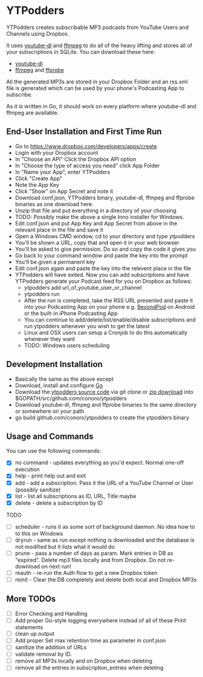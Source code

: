 # YTPodders
YTPodders creates subscribable MP3 podcasts from YouTube Users and Channels using Dropbox.

It uses [youtube-dl](https://rg3.github.io/youtube-dl/) and [ffmpeg](https://www.ffmpeg.org/) to do all of the heavy lifting and stores all of your subscriptions in SQLite. You can download these here:

* [youtube-dl]()
* [ffmpeg](https://www.ffmpeg.org/download.html) and [ffprobe](https://www.ffmpeg.org/download.html)

All the generated MP3s are stored in your Dropbox Folder and an rss.xml file is generated which can be used by your phone's Podcasting App to subscribe.

As it is written in Go, it should work on every platform where youtube-dl and ffmpeg are available.

## End-User Installation and First Time Run
* Go to https://www.dropbox.com/developers/apps/create
* Login with your Dropbox account
* In "Choose an API" Click the Dropbox API option
* In "Choose the type of access you need" click App Folder
* In "Name your App", enter YTPodders
* Click "Create App"
* Note the App Key
* Click "Show" on App Secret and note it
* Download conf.json, YTPodders binary, youtube-dl, ffmpeg and ffprobe binaries as one download here.
* Unzip that file and put everything in a directory of your choosing
* TODO: Possibly make the above a single Inno installer for Windows.
* Edit conf.json and put App Key and App Secret from above in the relevant place in the file and save it
* Open a Windows CMD window, cd to your directory and type ytpodders
* You'll be shown a URL, copy that and open it in your web browser
* You'll be asked to give permission. Do so and copy the code it gives you
* Go back to your command window and paste the key into the prompt
* You'll be given a permanent key
* Edit conf.json again and paste the key into the relevent place in the file
* YTPodders will have exited.
Now you can add subscriptions and have YTPodders generate your Podcast feed for you on Dropbox as follows:
  * ytpodders add url_of_youtube_user_or_channel
  * ytpodders run
  * After the run is completed, take the RSS URL presented and paste it into your Podcasting App on your phone e.g. [BeyondPod](http://www.beyondpod.mobi/android/index.htm) on Android or the built-in iPhone Podcasting App
  * You can continue to add/delete/list/enable/disable subscriptions and run ytpodders whenever you wish to get the latest
  * Linux and OSX users can setup a Cronjob to do this automatically whenever they want
  * TODO: Windows users scheduling

## Development Installation
* Basically the same as the above except
* Download, install and configure [Go](http://www.golang.org/)
* Download the [ytpodders source code](https://github.com/conoro/ytpodders) via git clone or [zip download](https://github.com/conoro/ytpodders/archive/master.zip) into $GOPATH/src/github.com/conoro/ytpodders
* Download youtube-dl, ffmpeg and ffprobe binaries to the same directory or somewhere on your path
* go build github.com/conoro/ytpodders to create the ytpodders binary


## Usage and Commands
You can use the following commands:
- [x] no command - updates everything as you'd expect. Normal one-off execution
- [x] help - print help out and exit
- [x] add - add a subscription. Pass it the URL of a YouTube Channel or User (possibly sanitize)
- [x] list - list all subscriptions as ID, URL, Title maybe
- [x] delete - delete a subscription by ID

TODO
- [ ] scheduler - runs it as some sort of background daemon. No idea how to to this on Windows
- [ ] dryrun - same as run except nothing is downloaded and the database is not modified but it lists what it would do
- [ ] prune - pass a number of days as param. Mark entries in DB as "expired". Delete mp3 files locally and from Dropbox. Do not re-download on next run!
- [ ] reauth - re-run the Auth flow to get a new Dropbox token
- [ ] reinit - Clear the DB completely and delete both local and Dropbox MP3s

## More TODOs
- [ ] Error Checking and Handling
- [ ] Add proper Go-style logging everywhere instead of all of these Print statements
- [ ] clean up output
- [ ] Add proper Set max retention time as parameter in conf.json
- [ ] sanitize the addition of URLs
- [ ] validate removal by ID.
- [ ] remove all MP3s locally and on Dropbox when deleting
- [ ] remove all the entries in subscription_entries when deleting
